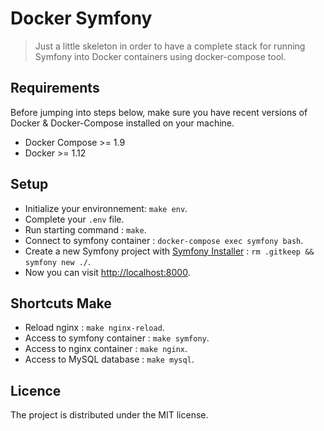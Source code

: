# Docker Symfony
> Just a little skeleton in order to have a complete stack for running Symfony into Docker containers using docker-compose tool.

## Requirements
Before jumping into steps below, make sure you have recent versions of Docker & Docker-Compose installed on your machine.

* Docker Compose >= 1.9
* Docker >= 1.12

## Setup
* Initialize your environnement: ```make env```.
* Complete your ```.env``` file.
* Run starting command : ```make```.
* Connect to symfony container : ```docker-compose exec symfony bash```.
* Create a new Symfony project with [Symfony Installer](http://symfony.com/doc/current/setup.html#basing-your-project-on-a-specific-symfony-version) : ```rm .gitkeep && symfony new ./```.
* Now you can visit [http://localhost:8000](http://localhost:8000).

## Shortcuts Make
* Reload nginx : ```make nginx-reload```.
* Access to symfony container : ```make symfony```.
* Access to nginx container : ```make nginx```.
* Access to MySQL database : ```make mysql```.

## Licence
The project is distributed under the MIT license.
